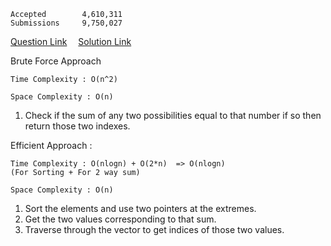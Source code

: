     Accepted        4,610,311
    Submissions     9,750,027
[Question Link](https://leetcode.com/problems/two-sum/) &emsp;[Solution Link](https://github.com/yvrakesh/Leetcode/blob/main/Amazon/Source%20Code/4.%20Two%20Sum/sol.cpp)

Brute Force Approach 

    Time Complexity : O(n^2)

    Space Complexity : O(n)
1. Check if the sum of any two possibilities equal to that number if so then return those two indexes.

Efficient Approach :

    Time Complexity : O(nlogn) + O(2*n)  => O(nlogn) 
    (For Sorting + For 2 way sum)

    Space Complexity : O(n)
                 
1. Sort the elements and use two pointers at the extremes.
2. Get the two values corresponding to that sum.
3. Traverse through the vector to get indices of those two values. 